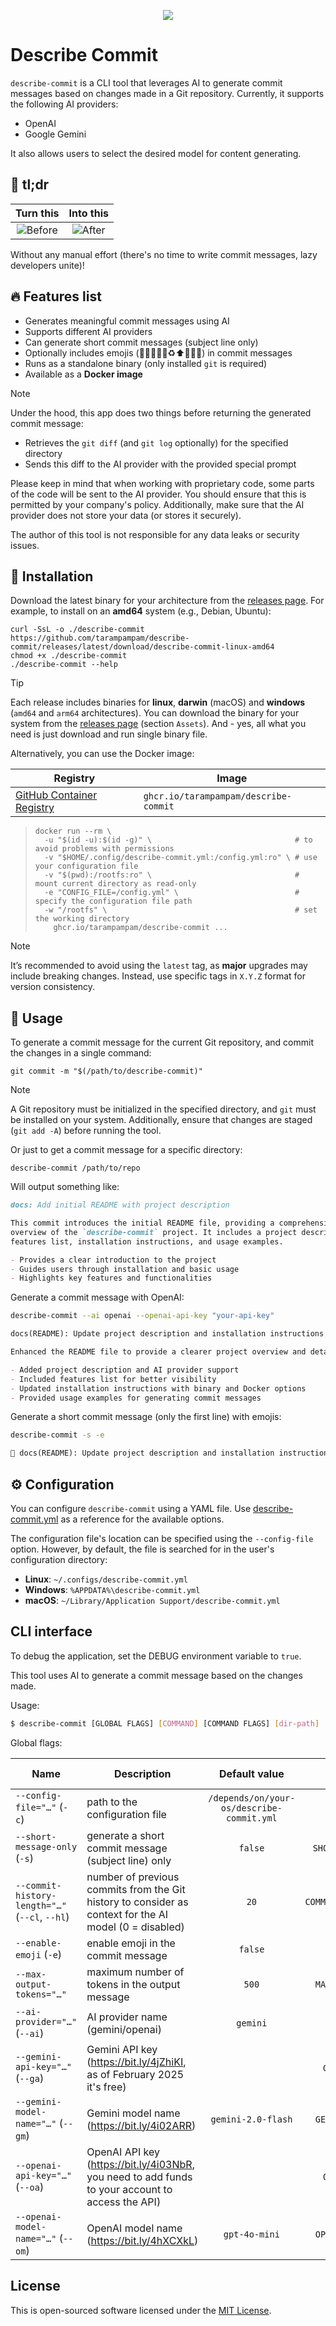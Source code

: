 <p align="center">
  <a href="https://github.com/tarampampam/describe-commit#readme">
    <picture>
      <source media="(prefers-color-scheme: dark)" srcset="https://socialify.git.ci/tarampampam/describe-commit/image?description=1&font=Raleway&forks=1&issues=1&logo=https%3A%2F%2Fhabrastorage.org%2Fwebt%2F6v%2F7-%2Fil%2F6v7-iljmr7fo1ogj3uz0kvnkhaa.png&owner=1&pulls=1&pattern=Solid&stargazers=1&theme=Dark">
      <img align="center" src="https://socialify.git.ci/tarampampam/describe-commit/image?description=1&font=Raleway&forks=1&issues=1&logo=https%3A%2F%2Fhabrastorage.org%2Fwebt%2F6v%2F7-%2Fil%2F6v7-iljmr7fo1ogj3uz0kvnkhaa.png&owner=1&pulls=1&pattern=Solid&stargazers=1&theme=Light">
    </picture>
  </a>
</p>

# Describe Commit

`describe-commit` is a CLI tool that leverages AI to generate commit messages based on changes made in a Git repository.
Currently, it supports the following AI providers:

- OpenAI
- Google Gemini

It also allows users to select the desired model for content generating.

## 🦾 tl;dr

|       Turn this       |      Into this      |
|:---------------------:|:-------------------:|
| ![Before][before_img] | ![After][after_img] |

[before_img]:https://habrastorage.org/webt/ni/z-/d1/niz-d1zfmbf4pc9kpdbvtapvljy.png
[after_img]:https://habrastorage.org/webt/wo/8t/cd/wo8tcdgdm80fb6ayacgpse3_8hu.png

Without any manual effort (there's no time to write commit messages, lazy developers unite)!

## 🔥 Features list

- Generates meaningful commit messages using AI
- Supports different AI providers
- Can generate short commit messages (subject line only)
- Optionally includes emojis (🐛✨📝🚀✅♻️⬆️🔧🌐💡) in commit messages
- Runs as a standalone binary (only installed `git` is required)
- Available as a **Docker image**

> [!NOTE]
> Under the hood, this app does two things before returning the generated commit message:
>
> - Retrieves the `git diff` (and `git log` optionally) for the specified directory
> - Sends this diff to the AI provider with the provided special prompt
>
> Please keep in mind that when working with proprietary code, some parts of the code will be sent to the AI
> provider. You should ensure that this is permitted by your company's policy. Additionally, make sure that
> the AI provider does not store your data (or stores it securely).
>
> The author of this tool is not responsible for any data leaks or security issues.

## 🧩 Installation

Download the latest binary for your architecture from the [releases page][link_releases]. For example, to install
on an **amd64** system (e.g., Debian, Ubuntu):

```shell
curl -SsL -o ./describe-commit https://github.com/tarampampam/describe-commit/releases/latest/download/describe-commit-linux-amd64
chmod +x ./describe-commit
./describe-commit --help
```

> [!TIP]
> Each release includes binaries for **linux**, **darwin** (macOS) and **windows** (`amd64` and `arm64` architectures).
> You can download the binary for your system from the [releases page][link_releases] (section `Assets`). And - yes,
> all what you need is just download and run single binary file.

[link_releases]:https://github.com/tarampampam/describe-commit/releases

Alternatively, you can use the Docker image:

| Registry                               | Image                                 |
|----------------------------------------|---------------------------------------|
| [GitHub Container Registry][link_ghcr] | `ghcr.io/tarampampam/describe-commit` |

[link_ghcr]:https://github.com/tarampampam/describe-commit/pkgs/container/describe-commit

> ```shell
> docker run --rm \
>   -u "$(id -u):$(id -g)" \                                # to avoid problems with permissions
>   -v "$HOME/.config/describe-commit.yml:/config.yml:ro" \ # use your configuration file
>   -v "$(pwd):/rootfs:ro" \                                # mount current directory as read-only
>   -e "CONFIG_FILE=/config.yml" \                          # specify the configuration file path
>   -w "/rootfs" \                                          # set the working directory
>     ghcr.io/tarampampam/describe-commit ...
> ```

> [!NOTE]
> It’s recommended to avoid using the `latest` tag, as **major** upgrades may include breaking changes.
> Instead, use specific tags in `X.Y.Z` format for version consistency.

## 🚀 Usage

To generate a commit message for the current Git repository, and commit the changes in a single command:

```shell
git commit -m "$(/path/to/describe-commit)"
```

> [!NOTE]
> A Git repository must be initialized in the specified directory, and `git` must be installed on your system.
> Additionally, ensure that changes are staged (`git add -A`) before running the tool.

Or just to get a commit message for a specific directory:

```shell
describe-commit /path/to/repo
```

Will output something like:

```markdown
docs: Add initial README with project description

This commit introduces the initial README file, providing a comprehensive
overview of the `describe-commit` project. It includes a project description,
features list, installation instructions, and usage examples.

- Provides a clear introduction to the project
- Guides users through installation and basic usage
- Highlights key features and functionalities
```

Generate a commit message with OpenAI:

```sh
describe-commit --ai openai --openai-api-key "your-api-key"
```

```markdown
docs(README): Update project description and installation instructions

Enhanced the README file to provide a clearer project overview and detailed installation instructions. The changes aim to improve user understanding and accessibility of the `describe-commit` CLI tool.

- Added project description and AI provider support
- Included features list for better visibility
- Updated installation instructions with binary and Docker options
- Provided usage examples for generating commit messages
```

Generate a short commit message (only the first line) with emojis:

```sh
describe-commit -s -e
```

```markdown
📝 docs(README): Update project description and installation instructions
```

## ⚙ Configuration

You can configure `describe-commit` using a YAML file. Use [describe-commit.yml](describe-commit.yml) as a reference
for the available options.

The configuration file's location can be specified using the `--config-file` option. However, by default, the file
is searched for in the user's configuration directory:

- **Linux**: `~/.configs/describe-commit.yml`
- **Windows**: `%APPDATA%\describe-commit.yml`
- **macOS**: `~/Library/Application Support/describe-commit.yml`

<!--GENERATED:CLI_DOCS-->
<!-- Documentation inside this block generated by github.com/urfave/cli-docs/v3; DO NOT EDIT -->
## CLI interface

To debug the application, set the DEBUG environment variable to `true`.

This tool uses AI to generate a commit message based on the changes made.

Usage:

```bash
$ describe-commit [GLOBAL FLAGS] [COMMAND] [COMMAND FLAGS] [dir-path]
```

Global flags:

| Name                                           | Description                                                                                            |               Default value               |  Environment variables  |
|------------------------------------------------|--------------------------------------------------------------------------------------------------------|:-----------------------------------------:|:-----------------------:|
| `--config-file="…"` (`-c`)                     | path to the configuration file                                                                         | `/depends/on/your-os/describe-commit.yml` |      `CONFIG_FILE`      |
| `--short-message-only` (`-s`)                  | generate a short commit message (subject line) only                                                    |                  `false`                  |  `SHORT_MESSAGE_ONLY`   |
| `--commit-history-length="…"` (`--cl`, `--hl`) | number of previous commits from the Git history to consider as context for the AI model (0 = disabled) |                   `20`                    | `COMMIT_HISTORY_LENGTH` |
| `--enable-emoji` (`-e`)                        | enable emoji in the commit message                                                                     |                  `false`                  |     `ENABLE_EMOJI`      |
| `--max-output-tokens="…"`                      | maximum number of tokens in the output message                                                         |                   `500`                   |   `MAX_OUTPUT_TOKENS`   |
| `--ai-provider="…"` (`--ai`)                   | AI provider name (gemini/openai)                                                                       |                 `gemini`                  |      `AI_PROVIDER`      |
| `--gemini-api-key="…"` (`--ga`)                | Gemini API key (https://bit.ly/4jZhiKI, as of February 2025 it's free)                                 |                                           |    `GEMINI_API_KEY`     |
| `--gemini-model-name="…"` (`--gm`)             | Gemini model name (https://bit.ly/4i02ARR)                                                             |            `gemini-2.0-flash`             |   `GEMINI_MODEL_NAME`   |
| `--openai-api-key="…"` (`--oa`)                | OpenAI API key (https://bit.ly/4i03NbR, you need to add funds to your account to access the API)       |                                           |    `OPENAI_API_KEY`     |
| `--openai-model-name="…"` (`--om`)             | OpenAI model name (https://bit.ly/4hXCXkL)                                                             |               `gpt-4o-mini`               |   `OPENAI_MODEL_NAME`   |

<!--/GENERATED:CLI_DOCS-->

## License

This is open-sourced software licensed under the [MIT License][link_license].

[link_license]:https://github.com/tarampampam/describe-commit/blob/master/LICENSE
